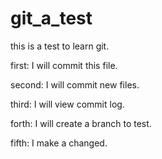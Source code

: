 # git_a_test
this is a test to learn git.

first: I will commit this file.

second: I will commit new files.

third: I will view commit log.

forth: I will create a branch to test.

fifth: I make a changed.